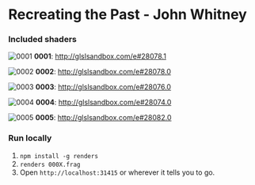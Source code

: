 # Recreating the Past - John Whitney

### Included shaders

![0001](https://cloud.githubusercontent.com/assets/73099/10313281/e7b4720e-6c1c-11e5-989a-29c6bb9c17e5.png)
**0001**: http://glslsandbox.com/e#28078.1

![0002](https://cloud.githubusercontent.com/assets/73099/10313242/a49a88a0-6c1c-11e5-8d56-ac36bff9c4d5.png)
**0002**: http://glslsandbox.com/e#28078.0

![0003](https://cloud.githubusercontent.com/assets/73099/10313262/cef032c6-6c1c-11e5-808b-a1fe643aa84a.png)
**0003**: http://glslsandbox.com/e#28076.0

![0004](https://cloud.githubusercontent.com/assets/73099/10313206/714878fe-6c1c-11e5-89a6-5e058e231f84.png)
**0004**: http://glslsandbox.com/e#28074.0

![0005](https://cloud.githubusercontent.com/assets/73099/10315380/f1116004-6c27-11e5-9801-45c530aace85.png)
**0005**: http://glslsandbox.com/e#28082.0

### Run locally
1. `npm install -g renders`
2. `renders 000X.frag`
3. Open `http://localhost:31415` or wherever it tells you to go.
